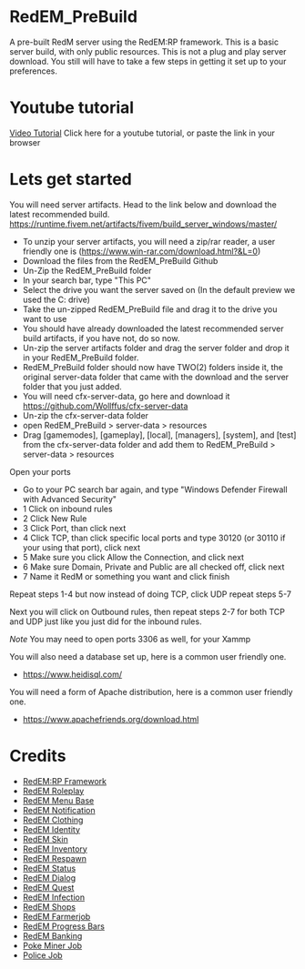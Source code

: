 # RedEM_PreBuild

A pre-built RedM server using the RedEM:RP framework. This is a basic server build, with only public resources.
This is not a plug and play server download. You still will have to take a few steps in getting it set up to your preferences.

# Youtube tutorial

[Video Tutorial](https://youtu.be/1Y0SLUre8BQ) Click here for a youtube tutorial, or paste the link in your browser

# Lets get started

You will need server artifacts. Head to the link below and download the latest recommended build.
https://runtime.fivem.net/artifacts/fivem/build_server_windows/master/

- To unzip your server artifacts, you will need a zip/rar reader, a user friendly one is (https://www.win-rar.com/download.html?&L=0)
- Download the files from the RedEM_PreBuild Github
- Un-Zip the RedEM_PreBuild folder
- In your search bar, type "This PC"
- Select the drive you want the server saved on (In the default preview we used the C: drive)
- Take the un-zipped RedEM_PreBuild file and drag it to the drive you want to use
- You should have already downloaded the latest recommended server build artifacts, if you have not, do so now.
- Un-zip the server artifacts folder and drag the server folder and drop it in your RedEM_PreBuild folder.
- RedEM_PreBuild folder should now have TWO(2) folders inside it, the original server-data folder that came with the download
  and the server folder that you just added.
- You will need cfx-server-data, go here and download it https://github.com/Wollffus/cfx-server-data
- Un-zip the cfx-server-data folder
- open RedEM_PreBuild > server-data > resources
- Drag [gamemodes], [gameplay], [local], [managers], [system], and [test] from the cfx-server-data folder and add them to RedEM_PreBuild > server-data > resources

Open your ports
 - Go to your PC search bar again, and type "Windows Defender Firewall with Advanced Security"
 - 1 Click on inbound rules
 - 2 Click New Rule
 - 3 Click Port, than click next
 - 4 Click TCP, than click specific local ports and type 30120 (or 30110 if your using that port), click next
 - 5 Make sure you click Allow the Connection, and click next
 - 6 Make sure Domain, Private and Public are all checked off, click next
 - 7 Name it RedM or something you want and click finish

Repeat steps 1-4 but now instead of doing TCP, click UDP
repeat steps 5-7

Next you will click on Outbound rules, then repeat steps 2-7 for both TCP and UDP just like you just did for the inbound rules.

*Note* You may need to open ports 3306 as well, for your Xammp

You will also need a database set up, here is a common user friendly one.
- https://www.heidisql.com/

You will need a form of Apache distribution, here is a common user friendly one.
- https://www.apachefriends.org/download.html


# Credits

- [RedEM:RP Framework](https://github.com/RedEM-RP)
- [RedEM Roleplay](https://github.com/RedEM-RP/redem_roleplay)
- [RedEM Menu Base](https://github.com/RedEM-RP/redemrp_menu_base)
- [RedEM Notification](https://github.com/Ktos93/redemrp_notification)
- [RedEM Clothing](https://github.com/RedEM-RP/redemrp_clothing)
- [RedEM Identity](https://github.com/RedEM-RP/redemrp_identity)
- [RedEM Skin](https://github.com/RedEM-RP/redemrp_skin)
- [RedEM Inventory](https://github.com/RedEM-RP/redemrp_inventory)
- [RedEM Respawn](https://github.com/RedEM-RP/redemrp_respawn)
- [RedEM Status](https://github.com/RedEM-RP/redemrp_status)
- [RedEM Dialog](https://github.com/RedEM-RP/redemrp_dialog)
- [RedEM Quest](https://github.com/RedEM-RP/redemrp_quests)
- [RedEM Infection](https://github.com/RedEM-RP/redemrp_infection)
- [RedEM Shops](https://github.com/RedEM-RP/redemrp_shops)
- [RedEM Farmerjob](https://github.com/RedEM-RP/redemrp_farmerjob)
- [RedEM Progress Bars](https://github.com/RedEM-RP/redemrp_progressbars)
- [RedEM Banking](https://github.com/Ktos93/redemrp_banking)
- [Poke Miner Job](https://github.com/PokeSer/poke_minerjob)
- [Police Job](https://github.com/mrlupo/ml_policejob)
